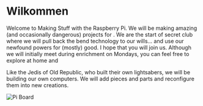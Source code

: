 # Wilkommen
Welcome to Making Stuff with the Raspberry Pi. We will be making amazing (and occasionally dangerous) projects for . We are the start of secret club where we will pull back the bend technology to our wills... and use our newfound powers for (mostly) good. I hope that you will join us. Although we will initially meet during enrichment on Mondays, you can feel free to explore at home and

Like the Jedis of Old Republic, who built their own lightsabers, we will be building our own computers. We will add pieces and parts and reconfigure them into new creations.

![Pi Board](https://s3.eu-west-2.amazonaws.com/learning-resources-production/projects/raspberry-pi-getting-started/0411a982f4bc881b6e2a1ec5d9b92f6385046160/en/images/pi-plug-in.gif)
